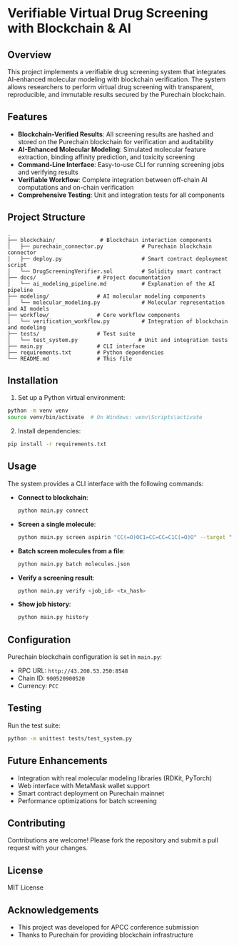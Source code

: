 # Verifiable Virtual Drug Screening with Blockchain & AI

## Overview

This project implements a verifiable drug screening system that integrates AI-enhanced molecular modeling with blockchain verification. The system allows researchers to perform virtual drug screening with transparent, reproducible, and immutable results secured by the Purechain blockchain.

## Features

- **Blockchain-Verified Results**: All screening results are hashed and stored on the Purechain blockchain for verification and auditability
- **AI-Enhanced Molecular Modeling**: Simulated molecular feature extraction, binding affinity prediction, and toxicity screening
- **Command-Line Interface**: Easy-to-use CLI for running screening jobs and verifying results
- **Verifiable Workflow**: Complete integration between off-chain AI computations and on-chain verification
- **Comprehensive Testing**: Unit and integration tests for all components

## Project Structure

```
.
├── blockchain/              # Blockchain interaction components
│   ├── purechain_connector.py            # Purechain blockchain connector
│   ├── deploy.py                         # Smart contract deployment script
│   └── DrugScreeningVerifier.sol         # Solidity smart contract
├── docs/                   # Project documentation
│   └── ai_modeling_pipeline.md           # Explanation of the AI pipeline
├── modeling/               # AI molecular modeling components 
│   └── molecular_modeling.py             # Molecular representation and AI models
├── workflow/               # Core workflow components
│   └── verification_workflow.py          # Integration of blockchain and modeling
├── tests/                  # Test suite
│   └── test_system.py                   # Unit and integration tests
├── main.py                 # CLI interface
├── requirements.txt        # Python dependencies
└── README.md               # This file
```

## Installation

1. Set up a Python virtual environment:

```bash
python -m venv venv
source venv/bin/activate  # On Windows: venv\Scripts\activate
```

2. Install dependencies:

```bash
pip install -r requirements.txt
```

## Usage

The system provides a CLI interface with the following commands:

- **Connect to blockchain**:
  ```bash
  python main.py connect
  ```

- **Screen a single molecule**:
  ```bash
  python main.py screen aspirin "CC(=O)OC1=CC=CC=C1C(=O)O" --target "protein1"
  ```

- **Batch screen molecules from a file**:
  ```bash
  python main.py batch molecules.json
  ```

- **Verify a screening result**:
  ```bash
  python main.py verify <job_id> <tx_hash>
  ```

- **Show job history**:
  ```bash
  python main.py history
  ```

## Configuration

Purechain blockchain configuration is set in `main.py`:

- RPC URL: `http://43.200.53.250:8548`
- Chain ID: `900520900520`
- Currency: `PCC`

## Testing

Run the test suite:

```bash
python -m unittest tests/test_system.py
```

## Future Enhancements

- Integration with real molecular modeling libraries (RDKit, PyTorch)
- Web interface with MetaMask wallet support
- Smart contract deployment on Purechain mainnet
- Performance optimizations for batch screening

## Contributing

Contributions are welcome! Please fork the repository and submit a pull request with your changes.

## License

MIT License

## Acknowledgements

- This project was developed for APCC conference submission
- Thanks to Purechain for providing blockchain infrastructure
